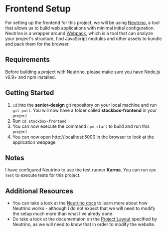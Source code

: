 # Frontend Setup
For setting up the frontend for this project, we will be using [Neutrino](https://neutrino.js.org/), a tool that allows us to build web applications with minimal initial configuration. Neutrino is a wrapper around [Webpack](http://www.pro-react.com/materials/appendixA/), which is a tool that can analyze your project's structure, find JavaScript modules and other assets to bundle and pack them for the browser.

## Requirements
Before building a project with Neutrino, please make sure you have Node.js v6.9+ and npm installed.

## Getting Started
1. `cd` into the **senior-design** git repository on your local machine and run `git pull`. You will now have a folder called **stockbox-frontend** in your project
2. Run `cd stockbox-frontend`
3. You can now execute the command `npm start` to build and run this project
4. You can now open http://localhost:5000 in the browser to look at the application webpage

## Notes
I have configured Neutrino to use the test runner **Karma**. You can run `npm test` to execute tests for this project. 

## Additional Resources
* You can take a look at the [Neutrino docs](https://neutrino.js.org/) to learn more about how Neutrino works - although I do not expect that we will need to modify the setup much more than what I've alredy done.
* Do take a look at the documentaion on the [Project Layout](https://neutrino.js.org/project-layout.html) specified by Neutrino, as we will need to know that in order to modify the website.  
